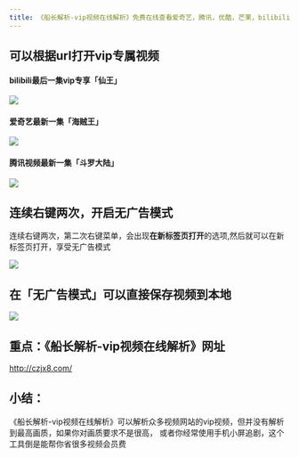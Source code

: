 ```yaml
---
title: 《船长解析-vip视频在线解析》免费在线查看爱奇艺，腾讯，优酷，芒果，bilibili  vip视频
---
```



## 可以根据url打开vip专属视频


#### bilibili最后一集vip专享「仙王」

![](https://www.v2fy.com/asset/019-vip-movie/0008.gif)

####  爱奇艺最新一集「海贼王」

![](https://www.v2fy.com/asset/019-vip-movie/0006.gif)

#### 腾讯视频最新一集「斗罗大陆」

![](https://www.v2fy.com/asset/019-vip-movie/0002.gif)




## 连续右键两次，开启无广告模式

连续右键两次，第二次右键菜单，会出现**在新标签页打开**的选项,然后就可以在新标签页打开，享受无广告模式

![](https://www.v2fy.com/asset/019-vip-movie/0003.gif)



## 在「无广告模式」可以直接保存视频到本地



![](https://www.v2fy.com/asset/019-vip-movie/0005.gif)



## 重点：《船长解析-vip视频在线解析》网址

http://czjx8.com/





##  小结：

《船长解析-vip视频在线解析》可以解析众多视频网站的vip视频，但并没有解析到最高画质，如果你对画质要求不是很高， 或者你经常使用手机小屏追剧，这个工具倒是能帮你省很多视频会员费

